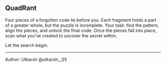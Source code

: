 ## QuadRant

Four pieces of a forgotten code lie before you. Each fragment holds a part of a greater whole, but the puzzle is incomplete. Your task: find the pattern, align the pieces, and unlock the final code. Once the pieces fall into place, scan what you’ve created to uncover the secret within.

Let the search begin.

---

Author: Utkarsh @utkarsh\_\_05
